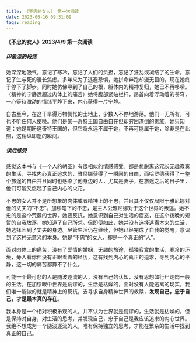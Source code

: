 ```yaml
---
title: 《不忠的女人》 第一次阅读
date: 2023-06-16 09:31:09
tags: reading
---
```


#### 《不忠的女人》2023/4/9 第一次阅读

##### 印象深的段落

她深深地吸气，忘记了寒冷，忘记了人们的负担，忘记了狂乱或凝结了的生命，忘记了生与死的漫长焦虑。多年来为了逃避恐惧，她拼命奔跑却漫无目的，现在她终于停下了脚步。同时她仿佛寻到了自己的根，躯体内的精神复归，她已不再哆嗦。（精神的宁静远超过肉体上的痛苦）她将腹部紧贴栏杆，昂首向着浮动着的苍穹，一心等待激动的情绪平静下来，内心获得一片宁静。

自古至今，在这干旱得万物惆怅的土地上，少数人不停地游荡。他们一无所有，可也不听任何人使唤。他们是某一奇特王国自由自在但却穷困潦倒的贵族。她只知道：她是期盼这奇特王国的，但它将永远不属于她，不再可能属于她，除非是在此刻，这稍纵即逝的瞬间。

##### 读后感受

感觉这本书与《一个人的朝圣》有很相似的情感感受。都是想脱离这冗长无趣寂寞的生活，寻找内心真正追求的，雅尼娜获得了一瞬间的自由，而哈罗德获得了一整个旅途的自由并且同时也感染了他身边的人，尤其是妻子，在旅途之后的日子里，他们可能又燃起了自己内心的火花。

不忠的女人并不是所想象的肉体或者精神上的不忠，并且其不仅仅局限于雅尼娜对他的丈夫的“不忠”。加缪笔下的不忠，是主人公雅尼娜对于这个世界的叛逃。她不忠的是这个荒诞的世界，她要反抗，她意识到自己对生活的疲态，在这个夜晚的短暂的自我放逐，她知道了自己所求。但即便如此，她并没有选择逃离本来的生活，她选择回到了丈夫的身边。尽管生活仍在继续，但她已经完成了自我的觉醒，意识到了这种无意义的本身。她是“不忠”的女人，却是一个真正的“人”。

面对肉体上的痛苦，没有了爱情的婚姻，无趣的旅途，孤独寂寞的生活，寒冷的环境，旁人看你但没有正眼看着的经历，这有找到内心的真正的追求，寻到内心的平静，这一切的痛苦都算不了什么。

可能一个最可悲的人是随波逐流的人，没有自己的认知，没有思想如行尸走肉一般的生活。在加缪眼中世界是荒谬的，生活是枯燥的，面对没有人能逃离的现实，我们唯一能做的就是精神上的反抗，去寻求自身精神世界的救赎，**发现自己，忠于自己，才是最本真的存在**。

我本身是一个相对积极乐观的人，并不认为世界就是荒谬的，生活就是枯燥的，但是保持对自身，对生活的思考，并发现自己，忠于自己是我应该追求的内心世界。我绝不想成为一个随波逐流的人，唯有保持独立的思考，才能在繁杂的生活中找到真正的自己。

